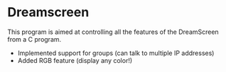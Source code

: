 # Dreamscreen

This program is aimed at controlling all the features of the DreamScreen from a C program.

- Implemented support for groups (can talk to multiple IP addresses)
- Added RGB feature (display any color!)

